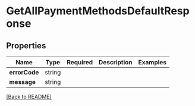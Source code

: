 # GetAllPaymentMethodsDefaultResponse



## Properties

| Name | Type | Required | Description | Examples |
|------------|:-------------:|:-------------:|-------------|:-------------:|
| **errorCode** |string |  |  | | |
| **message** |string |  |  | | |



[[Back to README]](../../README.md)